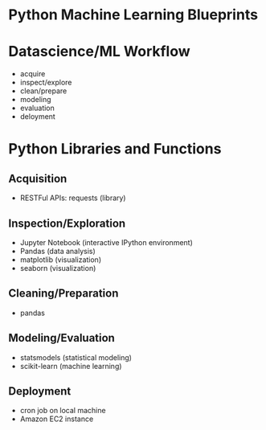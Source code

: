 Python Machine Learning Blueprints
===================================

# Datascience/ML Workflow
- acquire
- inspect/explore
- clean/prepare
- modeling
- evaluation
- deloyment

# Python Libraries and Functions
## Acquisition
- RESTFul APIs:
    requests (library)
## Inspection/Exploration
- Jupyter Notebook (interactive IPython environment)
- Pandas (data analysis)
- matplotlib (visualization)
- seaborn (visualization)
## Cleaning/Preparation
- pandas
## Modeling/Evaluation
- statsmodels (statistical modeling)
- scikit-learn (machine learning)
## Deployment
- cron job on local machine
- Amazon EC2 instance